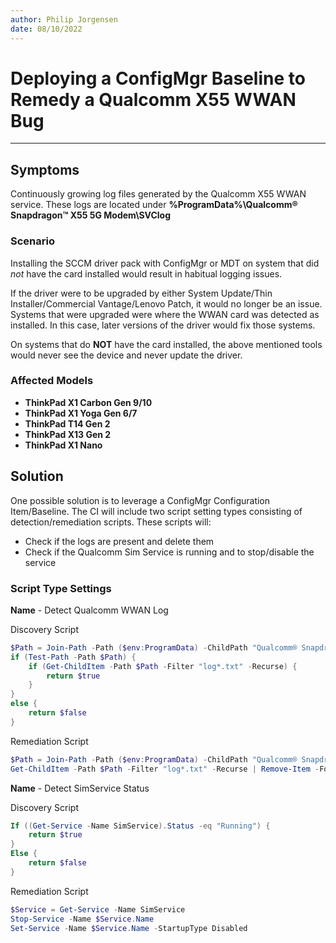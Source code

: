 ```yaml
---
author: Philip Jorgensen
date: 08/10/2022
---
```


# Deploying a ConfigMgr Baseline to Remedy a Qualcomm X55 WWAN Bug

---

## Symptoms

Continuously growing log files generated by the Qualcomm X55 WWAN service. These logs are located under **%ProgramData%\Qualcomm® Snapdragon™ X55 5G Modem\SVClog**

### Scenario

Installing the SCCM driver pack with ConfigMgr or MDT on system that did *not* have the card installed would result in habitual logging issues.

If the driver were to be upgraded by either System Update/Thin Installer/Commercial Vantage/Lenovo Patch, it would no longer be an issue. Systems that were upgraded were where the WWAN card was detected as installed. In this case, later versions of the driver would fix those systems.

On systems that do **NOT** have the card installed, the above mentioned tools would never see the device and never update the driver.

### Affected Models

- **ThinkPad X1 Carbon Gen 9/10**
- **ThinkPad X1 Yoga Gen 6/7**
- **ThinkPad T14 Gen 2**
- **ThinkPad X13 Gen 2**
- **ThinkPad X1 Nano**

## Solution

One possible solution is to leverage a ConfigMgr Configuration Item/Baseline. The CI will include two script setting types consisting of detection/remediation scripts. These scripts will:

- Check if the logs are present and delete them
- Check if the Qualcomm Sim Service is running and to stop/disable the service

### Script Type Settings

**Name** - Detect Qualcomm WWAN Log

Discovery Script

```powershell
$Path = Join-Path -Path ($env:ProgramData) -ChildPath "Qualcomm® Snapdragon™ X55 5G Modem"
if (Test-Path -Path $Path) {
    if (Get-ChildItem -Path $Path -Filter "log*.txt" -Recurse) {
        return $true
    }
}
else {
    return $false
}
```

Remediation Script

```powershell
$Path = Join-Path -Path ($env:ProgramData) -ChildPath "Qualcomm® Snapdragon™ X55 5G Modem"
Get-ChildItem -Path $Path -Filter "log*.txt" -Recurse | Remove-Item -Force
```

**Name** - Detect SimService Status

Discovery Script

```powershell
If ((Get-Service -Name SimService).Status -eq "Running") { 
    return $true 
}
Else { 
    return $false 
}
```

Remediation Script

```powershell
$Service = Get-Service -Name SimService
Stop-Service -Name $Service.Name
Set-Service -Name $Service.Name -StartupType Disabled
```
